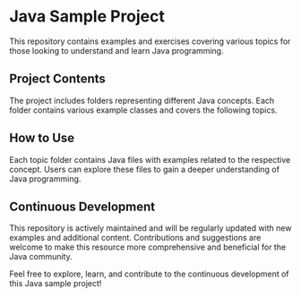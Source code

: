 # Java Sample Project

This repository contains examples and exercises covering various topics for those looking to understand and learn Java programming.

## Project Contents

The project includes folders representing different Java concepts. Each folder contains various example classes and covers the following topics.

## How to Use

Each topic folder contains Java files with examples related to the respective concept. Users can explore these files to gain a deeper understanding of Java programming.

## Continuous Development

This repository is actively maintained and will be regularly updated with new examples and additional content. Contributions and suggestions are welcome to make this resource more comprehensive and beneficial for the Java community.

Feel free to explore, learn, and contribute to the continuous development of this Java sample project!
